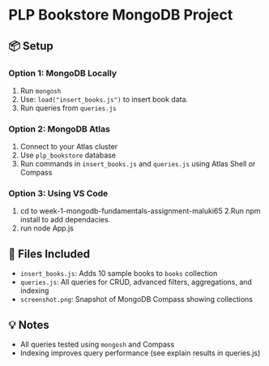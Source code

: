 # PLP Bookstore MongoDB Project

## 📦 Setup

### Option 1: MongoDB Locally
1. Run `mongosh`
2. Use: `load("insert_books.js")` to insert book data.
3. Run queries from `queries.js`

### Option 2: MongoDB Atlas
1. Connect to your Atlas cluster
2. Use `plp_bookstore` database
3. Run commands in `insert_books.js` and `queries.js` using Atlas Shell or Compass

### Option 3: Using VS Code
1. cd to week-1-mongodb-fundamentals-assignment-maluki65
2.Run npm install to add dependacies.
3. run node App.js 

## 📂 Files Included
- `insert_books.js`: Adds 10 sample books to `books` collection
- `queries.js`: All queries for CRUD, advanced filters, aggregations, and indexing
- `screenshot.png`: Snapshot of MongoDB Compass showing collections

## 💡 Notes
- All queries tested using `mongosh` and Compass
- Indexing improves query performance (see explain results in queries.js)
